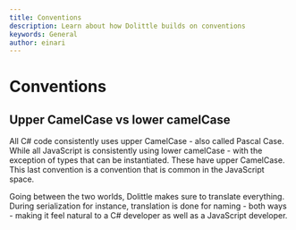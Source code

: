 ```yaml
---
title: Conventions
description: Learn about how Dolittle builds on conventions
keywords: General
author: einari
---
```

# Conventions

## Upper CamelCase vs lower camelCase

All C# code consistently uses upper CamelCase - also called Pascal Case.
While all JavaScript is consistently using lower camelCase - with the exception of
types that can be instantiated. These have upper CamelCase. This last convention is
a convention that is common in the JavaScript space.

Going between the two worlds, Dolittle makes sure to translate everything.
During serialization for instance, translation is done for naming - both ways - making
it feel natural to a C# developer as well as a JavaScript developer.
